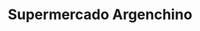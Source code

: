 ---
title: "Supermercado Argenchino"
url: /lomas-de-zamora/supermercado-argenchino/
shop: supermercado
---